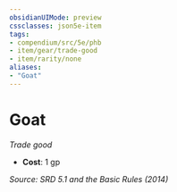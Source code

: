 ```yaml
---
obsidianUIMode: preview
cssclasses: json5e-item
tags:
- compendium/src/5e/phb
- item/gear/trade-good
- item/rarity/none
aliases: 
- "Goat"
---
```

# Goat
*Trade good*  

- **Cost**: 1 gp

*Source: SRD 5.1 and the Basic Rules (2014)*